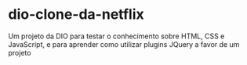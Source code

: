# dio-clone-da-netflix
Um projeto da DIO para testar o conhecimento sobre HTML, CSS e JavaScript, e para aprender como utilizar plugins JQuery a favor de um projeto
